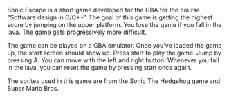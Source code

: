Sonic Escape is a short game developed for the GBA for the course "Software design in C/C++"
The goal of this game is getting the highest score by jumping on the upper platform.
You lose the game if you fall in the lava.
The game gets progressively more difficult.

The game can be played on a GBA emulator. Once you've loaded the game up, the start screen should show up.
Press start to play the game. Jump by pressing A. You can move with the left and right button.
Whenever you fall in the lava, you can reset the game by pressing start once again.

The sprites used in this game are from the Sonic The Hedgehog game and Super Mario Bros.
